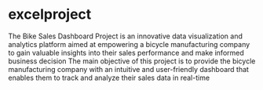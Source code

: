 # excelproject
The Bike Sales Dashboard Project is an innovative data visualization and analytics platform aimed at empowering a bicycle manufacturing company to gain valuable insights into their sales performance and make informed business decision
The main objective of this project is to provide the bicycle manufacturing company with an intuitive and user-friendly dashboard that enables them to track and analyze their sales data in real-time
